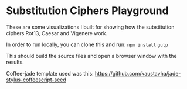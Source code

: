 # Substitution Ciphers Playground

These are some visualizations I built for showing how the substitution ciphers Rot13, Caesar and Vigenere work.

In order to run locally, you can clone this and run:
`npm install`
`gulp`

This should build the source files and open a browser window with the results.

Coffee-jade template used was this:
https://github.com/kaustavha/jade-stylus-coffeescript-seed
